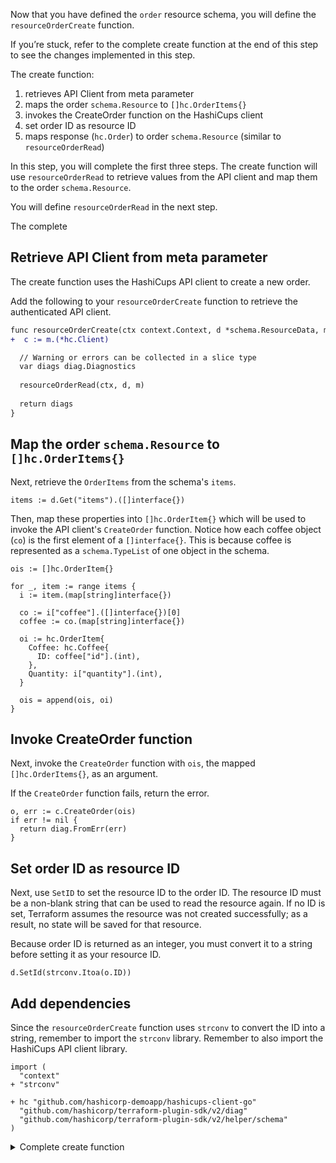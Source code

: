 Now that you have defined the `order` resource schema, you will define the `resourceOrderCreate` function.

If you’re stuck, refer to the complete create function at the end of this step to see the changes implemented in this step.

The create function:
1. retrieves API Client from meta parameter
1. maps the order `schema.Resource` to `[]hc.OrderItems{}`
1. invokes the CreateOrder function on the HashiCups client
1. set order ID as resource ID
1. maps response (`hc.Order`) to order `schema.Resource` (similar to `resourceOrderRead`)

In this step, you will complete the first three steps. The create function will use `resourceOrderRead` to retrieve values from the API client and map them to the order `schema.Resource`.

You will define `resourceOrderRead` in the next step.

The complete 

## Retrieve API Client from meta parameter

The create function uses the HashiCups API client to create a new order.

Add the following to your `resourceOrderCreate` function to retrieve the authenticated API client.

```diff
func resourceOrderCreate(ctx context.Context, d *schema.ResourceData, m interface{}) diag.Diagnostics {
+  c := m.(*hc.Client)

  // Warning or errors can be collected in a slice type
  var diags diag.Diagnostics
  
  resourceOrderRead(ctx, d, m)
  
  return diags
}
```

## Map the order `schema.Resource` to `[]hc.OrderItems{}`

Next, retrieve the `OrderItems` from the schema's `items`.

```
items := d.Get("items").([]interface{})
```

Then, map these properties into `[]hc.OrderItem{}` which will be used to invoke the API client's `CreateOrder` function. Notice how each coffee object (`co`) is the first element of a `[]interface{}`. This is because coffee is represented as a `schema.TypeList` of one object in the schema.

```
ois := []hc.OrderItem{}

for _, item := range items {
  i := item.(map[string]interface{})

  co := i["coffee"].([]interface{})[0]
  coffee := co.(map[string]interface{})

  oi := hc.OrderItem{
    Coffee: hc.Coffee{
      ID: coffee["id"].(int),
    },
    Quantity: i["quantity"].(int),
  }

  ois = append(ois, oi)
}
```

## Invoke CreateOrder function

Next, invoke the `CreateOrder` function with `ois`, the mapped `[]hc.OrderItems{}`, as an argument.

If the `CreateOrder` function fails, return the error.

```
o, err := c.CreateOrder(ois)
if err != nil {
  return diag.FromErr(err)
}
```

## Set order ID as resource ID

Next, use `SetID` to set the resource ID to the order ID. The resource ID must be a non-blank string that can be used to read the resource again. If no ID is set, Terraform assumes the resource was not created successfully; as a result, no state will be saved for that resource.

Because order ID is returned as an integer, you must convert it to a string before setting it as your resource ID.

```
d.SetId(strconv.Itoa(o.ID))
```

## Add dependencies

Since the `resourceOrderCreate` function uses `strconv` to convert the ID into a string, remember to import the `strconv` library. Remember to also import the HashiCups API client library.

```
import (
  "context"
+ "strconv"

+ hc "github.com/hashicorp-demoapp/hashicups-client-go"
  "github.com/hashicorp/terraform-plugin-sdk/v2/diag"
  "github.com/hashicorp/terraform-plugin-sdk/v2/helper/schema"
)
```

<details style="padding-bottom: 1em;">
<summary>Complete create function</summary>
<br/>
Replace the `resourceOrderCreate` function in `hashicups/resource_order.go`{{open}} with the following code snippet. This function will create a new HashiCups order and Terraform resource.

```
func resourceOrderCreate(ctx context.Context, d *schema.ResourceData, m interface{}) diag.Diagnostics {
  c := m.(*hc.Client)

  // Warning or errors can be collected in a slice type
  var diags diag.Diagnostics

  items := d.Get("items").([]interface{})
  ois := []hc.OrderItem{}

  for _, item := range items {
    i := item.(map[string]interface{})

    co := i["coffee"].([]interface{})[0]
    coffee := co.(map[string]interface{})

    oi := hc.OrderItem{
      Coffee: hc.Coffee{
        ID: coffee["id"].(int),
      },
      Quantity: i["quantity"].(int),
    }

    ois = append(ois, oi)
  }

  o, err := c.CreateOrder(ois)
  if err != nil {
    return diag.FromErr(err)
  }

  d.SetId(strconv.Itoa(o.ID))

  return diags
}
```
</details>